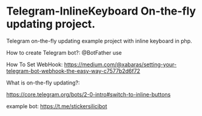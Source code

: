 # Telegram-InlineKeyboard On-the-fly updating project.
Telegram on-the-fly updating example project with inline keyboard in php.



How to create Telegram bot?:
@BotFather use

How To Set WebHook:
https://medium.com/@xabaras/setting-your-telegram-bot-webhook-the-easy-way-c7577b2d6f72


What is on-the-fly updating?:

https://core.telegram.org/bots/2-0-intro#switch-to-inline-buttons

example bot: https://t.me/stickersilicibot
